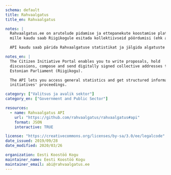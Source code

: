 ```yaml
---
schema: default
title: Rahvaalgatus
title_en: Rahvaalgatus

notes: |
  Rahvaalgatus.ee on arutelude pidamise ja ettepanekute koostamise platvorm,
  mille kaudu saab Riigikogule esitada kollektiivseid pöördumisi (ehk algatusi).

  API kaudu saab pärida Rahvaalgatuse statistikat ja jälgida algatuste käekäiku.

notes_en: |
  The Citizen Initiative Portal enables you to write proposals, hold
  discussions, compose and send digitally signed collective addresses to the
  Estonian Parliament (Riigikogu).

  The API lets you access general statistics and get structured information on
  initiatives' proceedings.

category: ["Valitsus ja avalik sektor"]
category_en: ["Government and Public Sector"]

resources:
  - name: Rahvaalgatus API
    url: "https://github.com/rahvaalgatus/rahvaalgatus#api"
    format: JSON
    interactive: TRUE

license: "https://creativecommons.org/licenses/by-sa/3.0/ee/legalcode"
date_issued: 2019/09/28
date_modified: 2020/03/26

organization: Eesti Koostöö Kogu
maintainer_name: Eesti Koostöö Kogu
maintainer_email: abi@rahvaalgatus.ee
---
```


